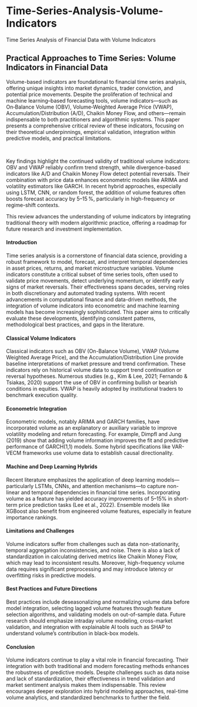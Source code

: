 # Time-Series-Analysis-Volume-Indicators
Time Series Analysis of Financial Data with Volume Indicators
<br>

## Practical Approaches to Time Series: Volume Indicators in Financial Data

Volume-based indicators are foundational to financial time series analysis, offering unique insights into market dynamics, trader conviction, and potential price movements. Despite the proliferation of technical and machine learning–based forecasting tools, volume indicators—such as On‑Balance Volume (OBV), Volume‑Weighted Average Price (VWAP), Accumulation/Distribution (A/D), Chaikin Money Flow, and others—remain indispensable to both practitioners and algorithmic systems. This paper presents a comprehensive critical review of these indicators, focusing on their theoretical underpinnings, empirical validation, integration within predictive models, and practical limitations.

<br>

Key findings highlight the continued validity of traditional volume indicators: OBV and VWAP reliably confirm trend strength, while divergence-based indicators like A/D and Chaikin Money Flow detect potential reversals. Their combination with price data enhances econometric models like ARIMA and volatility estimators like GARCH. In recent hybrid approaches, especially using LSTM, CNN, or random forest, the addition of volume features often boosts forecast accuracy by 5–15 %, particularly in high-frequency or regime-shift contexts.

This review advances the understanding of volume indicators by integrating traditional theory with modern algorithmic practice, offering a roadmap for future research and investment implementation.

#### Introduction

Time series analysis is a cornerstone of financial data science, providing a robust framework to model, forecast, and interpret temporal dependencies in asset prices, returns, and market microstructure variables. Volume indicators constitute a critical subset of time series tools, often used to validate price movements, detect underlying momentum, or identify early signs of market reversals. Their effectiveness spans decades, serving roles in both discretionary and automated trading systems. With recent advancements in computational finance and data-driven methods, the integration of volume indicators into econometric and machine learning models has become increasingly sophisticated. This paper aims to critically evaluate these developments, identifying consistent patterns, methodological best practices, and gaps in the literature.

#### Classical Volume Indicators

Classical indicators such as OBV (On-Balance Volume), VWAP (Volume Weighted Average Price), and the Accumulation/Distribution Line provide baseline interpretations of market pressure and trend confirmation. These indicators rely on historical volume data to support trend continuation or reversal hypotheses. Numerous studies (e.g., Kim & Lee, 2021; Fernando & Tsiakas, 2020) support the use of OBV in confirming bullish or bearish conditions in equities. VWAP is heavily adopted by institutional traders to benchmark execution quality.

#### Econometric Integration

Econometric models, notably ARIMA and GARCH families, have incorporated volume as an explanatory or auxiliary variable to improve volatility modeling and return forecasting. For example, Dimpfl and Jung (2019) show that adding volume information improves the fit and predictive performance of GARCH(1,1) models. Some hybrid specifications like VAR-VECM frameworks use volume data to establish causal directionality.

#### Machine and Deep Learning Hybrids

Recent literature emphasizes the application of deep learning models—particularly LSTMs, CNNs, and attention mechanisms—to capture non-linear and temporal dependencies in financial time series. Incorporating volume as a feature has yielded accuracy improvements of 5–15% in short-term price prediction tasks (Lee et al., 2022). Ensemble models like XGBoost also benefit from engineered volume features, especially in feature importance rankings.
#### Limitations and Challenges

Volume indicators suffer from challenges such as data non-stationarity, temporal aggregation inconsistencies, and noise. There is also a lack of standardization in calculating derived metrics like Chaikin Money Flow, which may lead to inconsistent results. Moreover, high-frequency volume data requires significant preprocessing and may introduce latency or overfitting risks in predictive models.
#### Best Practices and Future Directions

Best practices include deseasonalizing and normalizing volume data before model integration, selecting lagged volume features through feature selection algorithms, and validating models on out-of-sample data. Future research should emphasize intraday volume modeling, cross-market validation, and integration with explainable AI tools such as SHAP to understand volume’s contribution in black-box models.

#### Conclusion

Volume indicators continue to play a vital role in financial forecasting. Their integration with both traditional and modern forecasting methods enhances the robustness of predictive models. Despite challenges such as data noise and lack of standardization, their effectiveness in trend validation and market sentiment analysis makes them indispensable. This review encourages deeper exploration into hybrid modeling approaches, real-time volume analytics, and standardized benchmarks to further the field.

